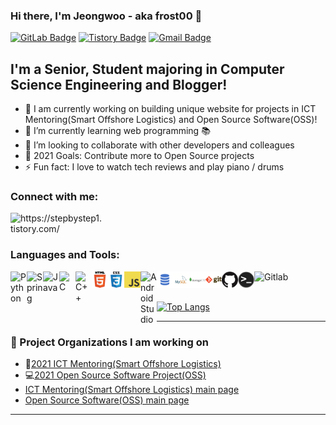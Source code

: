### Hi there, I'm Jeongwoo - aka frost00 👋
[![GitLab Badge](https://img.shields.io/badge/GitLab-5d07a8.svg?&style=for-the-badge&logo=GitLab&logoColor=Yellow)](https://lab.hanium.or.kr/0204jw)
[![Tistory Badge](https://img.shields.io/badge/Blog-Tistory-orange?style=for-the-badge)](https://stepbystep1.tistory.com/)
[![Gmail Badge](https://img.shields.io/badge/Gmail-d14836?style=flat-square&logo=Gmail&logoColor=white&link=mailto:0204jw@gmail.com)](mailto:0204jw@gmail.com)


<!-- with gitlab link "Also in"-->

## I'm a Senior, Student majoring in Computer Science Engineering and Blogger!

- 🔭 I am currently working on building unique website for projects in ICT Mentoring(Smart Offshore Logistics) and Open Source Software(OSS)!
- 🌱 I’m currently learning web programming 📚
- 👫 I’m looking to collaborate with other developers and colleagues
- 🥅 2021 Goals: Contribute more to Open Source projects
- ⚡ Fun fact: I love to watch tech reviews and play piano / drums

### Connect with me:

[<img align="left" alt="https://stepbystep1.tistory.com/" width="150px" src="https://user-images.githubusercontent.com/20348923/131149552-fbb4174b-a979-4228-90f7-0638e6a59ef7.png" />][Tistory Blog]

<br />
<br />

### Languages and Tools:
<img align="left" alt="Python" width="26px" src="https://user-images.githubusercontent.com/20348923/131147825-e2784f68-8689-4950-b1aa-1892e8da0582.png" />
<img align="left" alt="Spring" width="26px" src="https://user-images.githubusercontent.com/20348923/131147841-82b5c13f-3771-4790-a8b9-40f20aed1b44.png" />
<img align="left" alt="Java" width="26px" src="https://user-images.githubusercontent.com/20348923/131147844-5c99fd0a-9d53-4420-acb1-3648f984791b.png" />
<img align="left" alt="C" width="26px" src="https://user-images.githubusercontent.com/20348923/131147848-b87b0a3d-d07b-44ac-b944-6e67f6b592fe.png" />
<img align="left" alt="C++" width="26px" src="https://user-images.githubusercontent.com/20348923/131147832-7c16973e-7dcf-4cc6-a37a-c1dd0b173c31.png" />


<img align="left" alt="HTML5" width="26px" src="https://raw.githubusercontent.com/github/explore/80688e429a7d4ef2fca1e82350fe8e3517d3494d/topics/html/html.png" />
<img align="left" alt="CSS3" width="26px" src="https://raw.githubusercontent.com/github/explore/80688e429a7d4ef2fca1e82350fe8e3517d3494d/topics/css/css.png" />
<img align="left" alt="JavaScript" width="26px" src="https://raw.githubusercontent.com/github/explore/80688e429a7d4ef2fca1e82350fe8e3517d3494d/topics/javascript/javascript.png" />
<!-- <img align="left" alt="Node.js" width="26px" src="https://raw.githubusercontent.com/github/explore/80688e429a7d4ef2fca1e82350fe8e3517d3494d/topics/nodejs/nodejs.png" /> -->
<img align="left" alt="Android Studio" width="26px" src="https://user-images.githubusercontent.com/20348923/131147829-b119994b-e725-4a43-b85c-a6589b4b75ad.png" />
<img align="left" alt="SQL" width="26px" src="https://raw.githubusercontent.com/github/explore/80688e429a7d4ef2fca1e82350fe8e3517d3494d/topics/sql/sql.png" />
<img align="left" alt="MySQL" width="26px" src="https://raw.githubusercontent.com/github/explore/80688e429a7d4ef2fca1e82350fe8e3517d3494d/topics/mysql/mysql.png" />
<img align="left" alt="MongoDB" width="26px" src="https://raw.githubusercontent.com/github/explore/80688e429a7d4ef2fca1e82350fe8e3517d3494d/topics/mongodb/mongodb.png" />
<img align="left" alt="Git" width="26px" src="https://raw.githubusercontent.com/github/explore/80688e429a7d4ef2fca1e82350fe8e3517d3494d/topics/git/git.png" />
<img align="left" alt="GitHub" width="26px" src="https://raw.githubusercontent.com/github/explore/78df643247d429f6cc873026c0622819ad797942/topics/github/github.png" />
<img align="left" alt="Terminal" width="26px" src="https://raw.githubusercontent.com/github/explore/80688e429a7d4ef2fca1e82350fe8e3517d3494d/topics/terminal/terminal.png" />
<img align="left" alt="Gitlab" width="70px" src="https://user-images.githubusercontent.com/20348923/131150731-a7b4ff04-239c-4fa8-9175-ce14381aba07.png" />

<br />
<br />

[![Top Langs](https://github-readme-stats.vercel.app/api/top-langs/?username=jeongwooP&layout=compact&hide_border=true)](https://github.com/anuraghazra/github-readme-stats)


---

### 👷 Project Organizations I am working on

<!-- YOUTUBE:START -->
- 🚢[2021 ICT Mentoring(Smart Offshore Logistics)](https://github.com/2021-smart-ICT-maritime-project)
- 💻[2021 Open Source Software Project(OSS)](https://github.com/2021-OSS-project)
- [ICT Mentoring(Smart Offshore Logistics) main page](https://www.hanium.or.kr/portal/index.do)
- [Open Source Software(OSS) main page](https://www.oss.kr/)

<!-- YOUTUBE:END -->


---
  
<!--START_SECTION:activity-->

[Tistory Blog]: https://stepbystep1.tistory.com/
